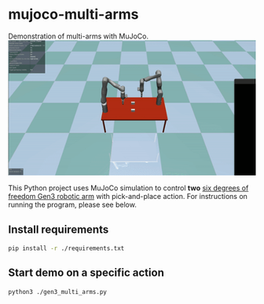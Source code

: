 # mujoco-multi-arms

Demonstration of multi-arms with MuJoCo.
![](gen3_multi_arms.gif)

This Python project uses MuJoCo simulation to control **two** [six degrees of freedom Gen3 robotic arm](https://www.kinovarobotics.com/product/gen3-robots) with pick-and-place action. For instructions on running the program, please see below.

## Install requirements

```bash
pip install -r ./requirements.txt
```

## Start demo on a specific action

```bash
python3 ./gen3_multi_arms.py
```